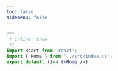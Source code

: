```yaml
---
toc: false
sidemenu: false
---
```


```jsx | preview
/**
 * inline: true
 */
import React from 'react';
import { Home } from "../src/index.ts";
export default ()=> (<Home />)
```
